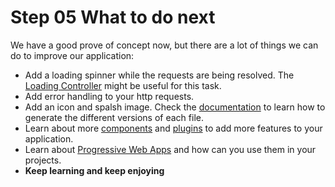 # Step 05 What to do next

We have a good prove of concept now, but there are a lot of things we can do to improve our application:

* Add a loading spinner while the requests are being resolved. The [Loading Controller](http://ionicframework.com/docs/v2/components/#loading) might be useful for this task.
* Add error handling to your http requests.
* Add an icon and spalsh image. Check the [documentation](http://ionicframework.com/docs/cli/icon-splashscreen.html) to learn how to generate the different versions of each file.
* Learn about more [components](http://ionicframework.com/docs/v2/components/) and [plugins](http://ionicframework.com/docs/v2/native/) to add more features to your application.
* Learn about [Progressive Web Apps](https://ionicframework.com/docs/v2/resources/progressive-web-apps/) and how can you use them in your projects.
* **Keep learning and keep enjoying**